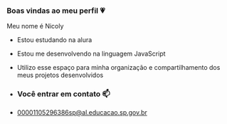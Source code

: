 ### Boas vindas ao meu perfil 💗

Meu nome é Nicoly

- Estou estudando na alura
- Estou me desenvolvendo na linguagem JavaScript
- Utilizo esse espaço para minha organização e compartilhamento dos meus projetos desenvolvidos

- ### Você entrar em contato 📫

- 00001105296386sp@al.educacao.sp.gov.br
